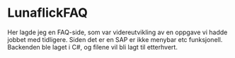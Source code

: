 # LunaflickFAQ

Her lagde jeg en FAQ-side, som var videreutvikling av en oppgave vi hadde jobbet med tidligere. 
Siden det er en SAP er ikke menybar etc funksjonell. 
Backenden ble laget i C#, og filene vil bli lagt til etterhvert.
